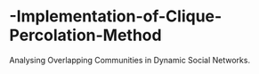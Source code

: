 # -Implementation-of-Clique-Percolation-Method
 Analysing Overlapping Communities in Dynamic Social Networks. 
